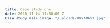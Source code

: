 ```yaml
---
title: Case study one
date: 2020-11-04 17:50:00 Z
Case study main image: "/uploads/D98A0693.jpg"
---
```


